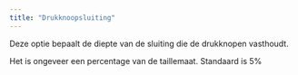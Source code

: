 ```yaml
---
title: "Drukknoopsluiting"
---
```


Deze optie bepaalt de diepte van de sluiting die de drukknopen vasthoudt.

Het is ongeveer een percentage van de taillemaat. Standaard is 5%